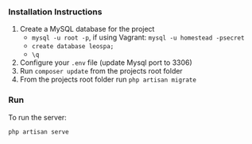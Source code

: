 ### Installation Instructions

1. Create a MySQL database for the project
    - `mysql -u root -p`, if using Vagrant: `mysql -u homestead -psecret`
    - `create database leospa;`
    - `\q`
2. Configure your `.env` file (update Mysql port to 3306)
3. Run `composer update` from the projects root folder
4. From the projects root folder run `php artisan migrate`

### Run

To run the server:

```
php artisan serve
```
